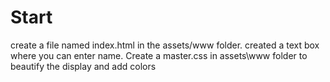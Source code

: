 Start
=====
create a file named index.html in the assets/www folder.
created a text box where you can enter name.
Create a master.css in assets\www folder to beautify the display and add colors
